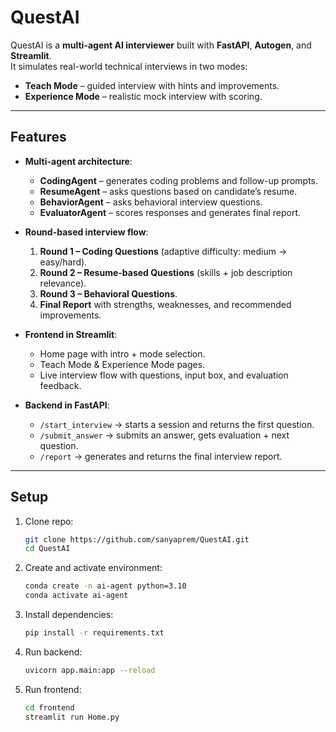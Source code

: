 # QuestAI

QuestAI is a **multi-agent AI interviewer** built with **FastAPI**, **Autogen**, and **Streamlit**.  
It simulates real-world technical interviews in two modes:  
- **Teach Mode** – guided interview with hints and improvements.  
- **Experience Mode** – realistic mock interview with scoring.  

---

## Features

- **Multi-agent architecture**:
  - **CodingAgent** – generates coding problems and follow-up prompts.  
  - **ResumeAgent** – asks questions based on candidate’s resume.  
  - **BehaviorAgent** – asks behavioral interview questions.  
  - **EvaluatorAgent** – scores responses and generates final report.  

- **Round-based interview flow**:
  1. **Round 1 – Coding Questions** (adaptive difficulty: medium → easy/hard).  
  2. **Round 2 – Resume-based Questions** (skills + job description relevance).  
  3. **Round 3 – Behavioral Questions**.  
  4. **Final Report** with strengths, weaknesses, and recommended improvements.  

- **Frontend in Streamlit**:
  - Home page with intro + mode selection.  
  - Teach Mode & Experience Mode pages.  
  - Live interview flow with questions, input box, and evaluation feedback.  

- **Backend in FastAPI**:
  - `/start_interview` → starts a session and returns the first question.  
  - `/submit_answer` → submits an answer, gets evaluation + next question.  
  - `/report` → generates and returns the final interview report.  

---

## Setup

1. Clone repo:
   ```bash
   git clone https://github.com/sanyaprem/QuestAI.git
   cd QuestAI
2. Create and activate environment:
   ```bash
   conda create -n ai-agent python=3.10
   conda activate ai-agent
3. Install dependencies:
   ```bash
   pip install -r requirements.txt
4. Run backend:
   ```bash
   uvicorn app.main:app --reload
5. Run frontend:
   ```bash
   cd frontend
   streamlit run Home.py

